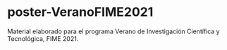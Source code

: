# poster-VeranoFIME2021
Material elaborado para el programa Verano de Investigación Científica y Tecnológica, FIME 2021.
